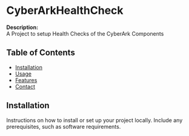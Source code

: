 # CyberArkHealthCheck


**Description:**  
A Project to setup Health Checks of the CyberArk Components

## Table of Contents
- [Installation](#installation)
- [Usage](#usage)
- [Features](#features)
- [Contact](#contact)

## Installation
Instructions on how to install or set up your project locally. Include any prerequisites, such as software requirements.

